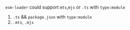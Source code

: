 `esm-loader` could support `mts`,`mjs` or `.ts` with `type:module`

1. `.ts` && `package.json` with `type:module`
2. `.mts`, `.mjs`
